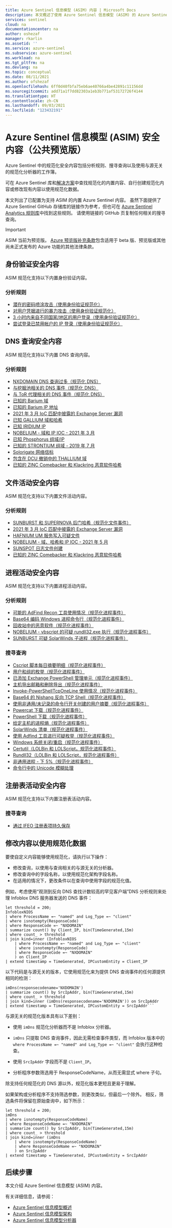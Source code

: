 ```yaml
---
title: Azure Sentinel 信息模型 (ASIM) 内容 | Microsoft Docs
description: 本文概述了使用 Azure Sentinel 信息模型 (ASIM) 的 Azure Sentinel 内容
services: sentinel
cloud: na
documentationcenter: na
author: oshezaf
manager: rkarlin
ms.assetid: ''
ms.service: azure-sentinel
ms.subservice: azure-sentinel
ms.workload: na
ms.tgt_pltfrm: na
ms.devlang: na
ms.topic: conceptual
ms.date: 08/11/2021
ms.author: ofshezaf
ms.openlocfilehash: 6ff0d40fbfa75eb6ae40766a4be42891c11156dd
ms.sourcegitcommit: add71a1f7dd82303a1eb3b771af53172726f4144
ms.translationtype: HT
ms.contentlocale: zh-CN
ms.lasthandoff: 09/03/2021
ms.locfileid: "123432191"
---
```

# <a name="azure-sentinel-information-model-asim-security-content--public-preview"></a>Azure Sentinel 信息模型 (ASIM) 安全内容（公共预览版）

Azure Sentinel 中的规范化安全内容包括分析规则、搜寻查询以及使用与源无关的规范化分析器的工作簿。

<a name="builtin"></a>可在 Azure Sentinel 库和[解决方案](sentinel-solutions-catalog.md)中查找规范化的内置内容、自行创建规范化内容或修改现有内容以使用规范化数据。

本文列出了已配置为支持 ASIM 的内置 Azure Sentinel 内容。  虽然下面提供了 Azure Sentinel GitHub 存储库的链接作为参考，但也可在 [Azure Sentinel Analytics 规则库](detect-threats-built-in.md)中找到这些规则。 请使用链接的 GitHub 页复制任何相关的搜寻查询。

> [!IMPORTANT]
> ASIM 当前为预览版。 [Azure 预览版补充条款](https://azure.microsoft.com/support/legal/preview-supplemental-terms/)包含适用于 beta 版、预览版或其他尚未正式发布的 Azure 功能的其他法律条款。
>

## <a name="authentication-security-content"></a>身份验证安全内容

ASIM 规范化支持以下内置身份验证内容。

### <a name="analytics-rules"></a>分析规则

 - [潜在的密码喷涂攻击（使用身份验证规范化）](https://github.com/Azure/Azure-Sentinel/blob/master/Detections/ASimAuthentication/imAuthPasswordSpray.yaml)
 - [对用户凭据进行的暴力攻击（使用身份验证规范化）](https://github.com/Azure/Azure-Sentinel/blob/master/Detections/ASimAuthentication/imAuthBruteForce.yaml)
 - [3 小时内来自不同国家/地区的用户登录（使用身份验证规范化）](https://github.com/Azure/Azure-Sentinel/blob/master/Detections/ASimAuthentication/imAuthSigninsMultipleCountries.yaml)
 - [尝试登录已禁用帐户的 IP 登录（使用身份验证规范化）](https://github.com/Azure/Azure-Sentinel/blob/master/Detections/ASimAuthentication/imSigninAttemptsByIPviaDisabledAccounts.yaml)


## <a name="dns-query-security-content"></a>DNS 查询安全内容

ASIM 规范化支持以下内置 DNS 查询内容。

### <a name="analytics-rules"></a>分析规则

 - [NXDOMAIN DNS 查询过多（规范化 DNS）](https://github.com/Azure/Azure-Sentinel/blob/master/Detections/ASimDNS/imDns_ExcessiveNXDOMAINDNSQueries.yaml)
 - [与挖掘池相关的 DNS 事件（规范化 DNS）](https://github.com/Azure/Azure-Sentinel/blob/master/Detections/ASimDNS/imDNS_Miners.yaml)
 - [与 ToR 代理相关的 DNS 事件（规范化 DNS）](https://github.com/Azure/Azure-Sentinel/blob/master/Detections/ASimDNS/imDNS_TorProxies.yaml)
 - [已知的 Barium 域](https://github.com/Azure/Azure-Sentinel/blob/master/Detections/MultipleDataSources/BariumDomainIOC112020.yaml)
 - [已知的 Barium IP 地址](https://github.com/Azure/Azure-Sentinel/blob/master/Detections/MultipleDataSources/BariumIPIOC112020.yaml) 
 - [2021 年 3 月 IoC 匹配中披露的 Exchange Server 漏洞](https://github.com/Azure/Azure-Sentinel/blob/master/Detections/MultipleDataSources/ExchangeServerVulnerabilitiesMarch2021IoCs.yaml)
 - [已知 GALLIUM 域和哈希](https://github.com/Azure/Azure-Sentinel/blob/master/Detections/MultipleDataSources/GalliumIOCs.yaml)
 - [已知 IRIDIUM IP](https://github.com/Azure/Azure-Sentinel/blob/master/Detections/MultipleDataSources/IridiumIOCs.yaml)
 - [NOBELIUM - 域和 IP IOC - 2021 年 3 月](https://github.com/Azure/Azure-Sentinel/blob/master/Detections/MultipleDataSources/NOBELIUM_DomainIOCsMarch2021.yaml)
 - [已知 Phosphorus 组域/IP](https://github.com/Azure/Azure-Sentinel/blob/master/Detections/MultipleDataSources/PHOSPHORUSMarch2019IOCs.yaml)
 - [已知的 STRONTIUM 组域 - 2019 年 7 月](https://github.com/Azure/Azure-Sentinel/blob/master/Detections/MultipleDataSources/STRONTIUMJuly2019IOCs.yaml)
 - [Solorigate 网络信标](https://github.com/Azure/Azure-Sentinel/blob/master/Detections/MultipleDataSources/Solorigate-Network-Beacon.yaml)
 - [包含在 DCU 撤销中的 THALLIUM 域](https://github.com/Azure/Azure-Sentinel/blob/master/Detections/MultipleDataSources/ThalliumIOCs.yaml)
 - [已知的 ZINC Comebacker 和 Klackring 恶意软件哈希](https://github.com/Azure/Azure-Sentinel/blob/master/Detections/MultipleDataSources/ZincJan272021IOCs.yaml)

## <a name="file-activity-security-content"></a>文件活动安全内容

ASIM 规范化支持以下内置文件活动内容。

### <a name="analytic-rules"></a>分析规则

- [SUNBURST 和 SUPERNOVA 后门哈希（规范化文件事件）](https://github.com/Azure/Azure-Sentinel/blob/master/Detections/ASimFileEvent/imFileESolarWindsSunburstSupernova.yaml)
- [2021 年 3 月 IoC 匹配中披露的 Exchange Server 漏洞](https://github.com/Azure/Azure-Sentinel/blob/master/Detections/MultipleDataSources/ExchangeServerVulnerabilitiesMarch2021IoCs.yaml)
- [HAFNIUM UM 服务写入可疑文件](https://github.com/Azure/Azure-Sentinel/blob/master/Detections/MultipleDataSources/HAFNIUMUmServiceSuspiciousFile.yaml)
- [NOBELIUM - 域、哈希和 IP IOC - 2021 年 5 月](https://github.com/Azure/Azure-Sentinel/blob/master/Detections/MultipleDataSources/NOBELIUM_IOCsMay2021.yaml)
- [SUNSPOT 日志文件创建](https://github.com/Azure/Azure-Sentinel/blob/master/Detections/MultipleDataSources/SUNSPOTLogFile.yaml)
- [已知的 ZINC Comebacker 和 Klackring 恶意软件哈希](https://github.com/Azure/Azure-Sentinel/blob/master/Detections/MultipleDataSources/ZincJan272021IOCs.yaml)

## <a name="process-activity-security-content"></a>进程活动安全内容

ASIM 规范化支持以下内置进程活动内容。

### <a name="analytics-rules"></a>分析规则

 - [可能的 AdFind Recon 工具使用情况（规范化进程事件）](https://github.com/Azure/Azure-Sentinel/blob/master/Detections/ASimProcess/imProcess_AdFind_Usage.yaml)
 - [Base64 编码 Windows 进程命令行（规范化进程事件）](https://github.com/Azure/Azure-Sentinel/blob/master/Detections/ASimProcess/imProcess_base64_encoded_pefile.yaml)
 - [回收站中的恶意软件（规范化进程事件）](https://github.com/Azure/Azure-Sentinel/blob/master/Detections/ASimProcess/imProcess_malware_in_recyclebin.yaml)
 - [NOBELIUM - vbscript 的可疑 rundll32.exe 执行（规范化进程事件）](https://github.com/Azure/Azure-Sentinel/blob/master/Detections/ASimProcess/imProcess_NOBELIUM_SuspiciousRundll32Exec.yaml)
 - [SUNBURST 可疑 SolarWinds 子进程（规范化进程事件）](https://github.com/Azure/Azure-Sentinel/blob/master/Detections/ASimProcess/imProcess_SolarWinds_SUNBURST_Process-IOCs.yaml)

### <a name="hunting-queries"></a>搜寻查询

 - [Cscript 脚本每日摘要明细（规范化进程事件）](https://github.com/Azure/Azure-Sentinel/blob/master/Hunting%20Queries/ASimProcess/imProcess_cscript_summary.yaml)
 - [用户和组的枚举（规范化进程事件）](https://github.com/Azure/Azure-Sentinel/blob/master/Hunting%20Queries/ASimProcess/imProcess_enumeration_user_and_group.yaml)
 - [已添加 Exchange PowerShell 管理单元（规范化进程事件）](https://github.com/Azure/Azure-Sentinel/blob/master/Hunting%20Queries/ASimProcess/imProcess_ExchangePowerShellSnapin.yaml)
 - [主机导出邮箱和删除导出（规范化进程事件）](https://github.com/Azure/Azure-Sentinel/blob/master/Hunting%20Queries/ASimProcess/imProcess_HostExportingMailboxAndRemovingExport.yaml)
 - [Invoke-PowerShellTcpOneLine 使用情况（规范化进程事件）](https://github.com/Azure/Azure-Sentinel/blob/master/Hunting%20Queries/ASimProcess/imProcess_Invoke-PowerShellTcpOneLine.yaml)
 - [Base64 的 Nishang 反向 TCP Shell（规范化进程事件）](https://github.com/Azure/Azure-Sentinel/blob/master/Hunting%20Queries/ASimProcess/imProcess_NishangReverseTCPShellBase64.yaml)
 - [使用非通用/未记录的命令行开关创建的用户摘要（规范化进程事件）](https://github.com/Azure/Azure-Sentinel/blob/master/Hunting%20Queries/ASimProcess/imProcess_persistence_create_account.yaml)
 - [Powercat 下载（规范化进程事件）](https://github.com/Azure/Azure-Sentinel/blob/master/Hunting%20Queries/ASimProcess/imProcess_PowerCatDownload.yaml)
 - [PowerShell 下载（规范化进程事件）](https://github.com/Azure/Azure-Sentinel/blob/master/Hunting%20Queries/ASimProcess/imProcess_powershell_downloads.yaml)
 - [给定主机的进程熵（规范化进程事件）](https://github.com/Azure/Azure-Sentinel/blob/master/Hunting%20Queries/ASimProcess/imProcess_ProcessEntropy.yaml)
 - [SolarWinds 清单（规范化进程事件）](https://github.com/Azure/Azure-Sentinel/blob/master/Hunting%20Queries/ASimProcess/imProcess_SolarWindsInventory.yaml)
 - [使用 Adfind 工具进行可疑枚举（规范化进程事件）](https://github.com/Azure/Azure-Sentinel/blob/master/Hunting%20Queries/ASimProcess/imProcess_Suspicious_enumeration_using_adfind.yaml)
 - [Windows 系统关闭/重启（规范化进程事件）](https://github.com/Azure/Azure-Sentinel/blob/master/Hunting%20Queries/ASimProcess/imProcess_Windows%20System%20Shutdown-Reboot(T1529).yaml)
 - [Certutil（LOLBin 和 LOLScript，规范化进程事件）](https://github.com/Azure/Azure-Sentinel/blob/master/Hunting%20Queries/ASimProcess/imProcess_Certutil-LOLBins.yaml)
 - [Rundll32（LOLBin 和 LOLScript，规范化进程事件）](https://github.com/Azure/Azure-Sentinel/blob/master/Hunting%20Queries/ASimProcess/inProcess_SignedBinaryProxyExecutionRundll32.yaml)
 - [非通用进程 - 下 5%（规范化进程事件）](https://github.com/Azure/Azure-Sentinel/blob/master/Hunting%20Queries/ASimProcess/imProcess_uncommon_processes.yaml)
 - [命令行中的 Unicode 模糊处理](https://github.com/Azure/Azure-Sentinel/blob/master/Hunting%20Queries/MultipleDataSources/UnicodeObfuscationInCommandLine.yaml)

## <a name="registry-activity-security-content"></a>注册表活动安全内容

ASIM 规范化支持以下内置注册表活动内容。

### <a name="hunting-queries"></a>搜寻查询

- [通过 IFEO 注册表项持久保存](https://github.com/Azure/Azure-Sentinel/blob/master/Hunting%20Queries/MultipleDataSources/PersistViaIFEORegistryKey.yaml)

## <a name="modify-your-content-to-use-normalized-data"></a><a name="modify"></a>修改内容以使用规范化数据

要使自定义内容能够使用规范化，请执行以下操作：

- 修改查询，以使用与查询相关的与源无关的分析器。
- 修改查询中的字段名称，以使用规范化架构字段名称。
- 在适用的情况下，更改条件以在查询中使用字段的规范化值。

例如，考虑使用“观测到反向 DNS 查找计数较高的罕见客户端”DNS 分析规则来处理 Infoblox DNS 服务器发送的 DNS 事件：

```kusto
let threshold = 200;
InfobloxNIOS
| where ProcessName =~ "named" and Log_Type =~ "client"
| where isnotempty(ResponseCode)
| where ResponseCode =~ "NXDOMAIN"
| summarize count() by Client_IP, bin(TimeGenerated,15m)
| where count_ > threshold
| join kind=inner (InfobloxNIOS
    | where ProcessName =~ "named" and Log_Type =~ "client"
    | where isnotempty(ResponseCode)
    | where ResponseCode =~ "NXDOMAIN"
    ) on Client_IP
| extend timestamp = TimeGenerated, IPCustomEntity = Client_IP
```

以下代码是与源无关的版本，它使用规范化来为提供 DNS 查询事件的任何源提供相同的检测：

```kusto
imDns(responsecodename='NXDOMAIN')
| summarize count() by SrcIpAddr, bin(TimeGenerated,15m)
| where count_ > threshold
| join kind=inner (imDns(responsecodename='NXDOMAIN')) on SrcIpAddr
| extend timestamp = TimeGenerated, IPCustomEntity = SrcIpAddr```
```

与源无关的规范化版本具有以下差别：

- 使用 `imDns` 规范化分析器而不是 Infoblox 分析器。

- `imDns` 只提取 DNS 查询事件，因此无需检查事件类型，而 Infoblox 版本中的 `where ProcessName =~ "named" and Log_Type =~ "client"` 会执行这种检查。

- 使用 `SrcIpAddr` 字段而不是 `Client_IP`。
 
- 分析程序参数筛选用于 ResponseCodeName，从而无需显式 where 子句。


除支持任何规范化的 DNS 源以外，规范化版本更短且更易于理解。 

如果架构或分析程序不支持筛选参数，则更改类似，但最后一个除外。 相反，筛选条件将保留在原始查询中，如下所示：

```kusto
let threshold = 200;
imDns
| where isnotempty(ResponseCodeName)
| where ResponseCodeName =~ "NXDOMAIN"
| summarize count() by SrcIpAddr, bin(TimeGenerated,15m)
| where count_ > threshold
| join kind=inner (imDns
    | where isnotempty(ResponseCodeName)
    | where ResponseCodeName =~ "NXDOMAIN"
    ) on SrcIpAddr
| extend timestamp = TimeGenerated, IPCustomEntity = SrcIpAddr
```

## <a name="next-steps"></a>后续步骤

本文介绍 Azure Sentinel 信息模型 (ASIM) 内容。

有关详细信息，请参阅：

- [Azure Sentinel 信息模型概述](normalization.md)
- [Azure Sentinel 信息模型架构](normalization-about-schemas.md)
- [Azure Sentinel 信息模型分析器](normalization-about-parsers.md)
